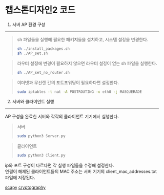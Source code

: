 캡스톤디자인2 코드
=================


1. 서버 AP 환경 구성
---------------

> sh 파일들을 실행해 필요한 패키지들을 설치하고, 시스템 설정을 변경한다.
>
> ```bash
> sh ./install_packages.sh
> sh ./AP_set.sh
> ```


> 라우터 설정에 변경이 필요하지 않으면 라우터 설정이 없는 sh 파일을 실행한다.
>
> ```bash
> sh ./AP_set_no_router.sh
> ```


> 이더넷과 무선랜 간의 포트포워딩이 필요하다면 설정한다.
>
> ```bash
> sudo iptables -t nat -A POSTROUTING -o eth0 -j MASQUERADE
> ```





2. 서버와 클라이언트 실행
---------------

AP 구성을 완료한 서버와 각각의 클라이언트 기기에서 실행한다.


> 서버
> 
> ```bash
> sudo python3 Server.py
> ```


> 클라이언트
> 
> ```bash
> sudo python3 Client.py
> ```


ip와 포트 구성이 다르다면 각 실행 파일들을 수정해 설정한다.  
연결이 해제된 클라이언트들의 MAC 주소는 서버 기기의 client_mac_addresses.txt 파일에 저장된다.




[scapy](https://github.com/secdev/scapy)
[cryptography](https://cryptography.io/en/latest/)
